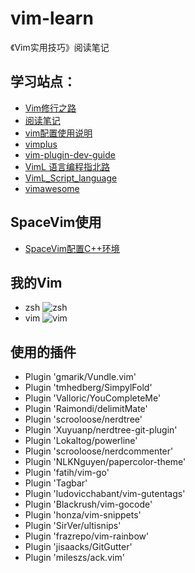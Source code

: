 # vim-learn
《Vim实用技巧》阅读笔记
## 学习站点：
+ [Vim修行之路](https://harttle.land/vim-practice.html)
+ [阅读笔记](https://github.com/kktao/vim-learn/blob/master/readingNotes/%E7%AC%AC%E4%B8%80%E7%AB%A0.md)
+ [vim配置使用说明](https://github.com/kktao/vim-learn/blob/master/readingNotes/vim%E9%85%8D%E7%BD%AE%E5%BF%AB%E6%8D%B7%E9%94%AE%E8%AF%B4%E6%98%8E.md)
+ [vimplus](https://github.com/chxuan/vimplus)
+ [vim-plugin-dev-guide](https://github.com/wsdjeg/vim-plugin-dev-guide)
+ [VimL 语言编程指北路](http://lymslive.top/book/vimllearn/_book/)
+ [VimL_Script_language](https://en.wikibooks.org/wiki/Learning_the_vi_Editor/Vim/VimL_Script_language)
+ [vimawesome](https://vimawesome.com/)

## SpaceVim使用
+ [SpaceVim配置C++环境](https://github.com/kktao/vim-learn/blob/master/readingNotes/VimSpace%E9%85%8D%E7%BD%AEC++%E7%8E%AF%E5%A2%83.md)

## 我的Vim
+ zsh
![zsh](https://github.com/kktao/vim-learn/blob/master/images/zsh.png)
+ vim
![vim](https://github.com/kktao/vim-learn/blob/master/images/vim.png)

## 使用的插件
+ Plugin 'gmarik/Vundle.vim'
+ Plugin 'tmhedberg/SimpylFold'
+ Plugin 'Valloric/YouCompleteMe'
+ Plugin 'Raimondi/delimitMate'
+ Plugin 'scrooloose/nerdtree'
+ Plugin 'Xuyuanp/nerdtree-git-plugin'
+ Plugin 'Lokaltog/powerline'
+ Plugin 'scrooloose/nerdcommenter'
+ Plugin 'NLKNguyen/papercolor-theme'
+ Plugin 'fatih/vim-go'
+ Plugin 'Tagbar'
+ Plugin 'ludovicchabant/vim-gutentags'
+ Plugin 'Blackrush/vim-gocode'
+ Plugin 'honza/vim-snippets'
+ Plugin 'SirVer/ultisnips'
+ Plugin 'frazrepo/vim-rainbow'
+ Plugin 'jisaacks/GitGutter'
+ Plugin 'mileszs/ack.vim'
